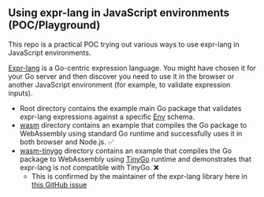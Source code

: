 ## Using expr-lang in JavaScript environments (POC/Playground)

This repo is a practical POC trying out various ways to use expr-lang in JavaScript environments.

[Expr-lang](https://expr-lang.org) is a Go-centric expression language. You might have chosen it for your Go server and then discover you need to use it in the browser or another JavaScript environment (for example, to validate expression inputs).

* Root directory contains the example main Go package that validates expr-lang expressions against a specific [Env](https://expr-lang.org/docs/environment) schema.
* [wasm](./wasm) directory contains an example that compiles the Go package to WebAssembly using standard Go runtime and successfully uses it in both browser and Node.js. ✅
* [wasm-tinygo](./wasm-tinygo) directory contains an example that compiles the Go package to WebAssembly using [TinyGo](https://tinygo.org/) runtime and demonstrates that expr-lang is not compatible with TinyGo. ❌
  * This is confirmed by the maintainer of the expr-lang library here in [this GitHub issue](https://github.com/expr-lang/expr/discussions/451?utm_source=chatgpt.com#:~:text=(Note%20it%20is%20not%20possible%20to%20build%20reflect%20package%20with%20tinygo%20at%20the%20moment%2C%20as%20some%20reflect.Func%20bugs%20in%20tinygo).)


